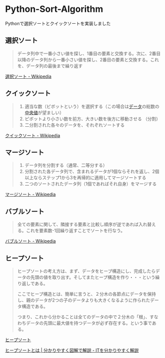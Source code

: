 # Python-Sort-Algorithm
Pythonで選択ソートとクイックソートを実装しました

## 選択ソート

> データ列中で一番小さい値を探し、1番目の要素と交換する。次に、2番目以降のデータ列から一番小さい値を探し、2番目の要素と交換する。これを、データ列の最後まで繰り返す

[選択ソート \- Wikipedia](https://ja.wikipedia.org/wiki/%E9%81%B8%E6%8A%9E%E3%82%BD%E3%83%BC%E3%83%88#:~:text=%E9%81%B8%E6%8A%9E%E3%82%BD%E3%83%BC%E3%83%88%EF%BC%88%E8%8B%B1%3A%20selection%20sort,%E3%81%AA%E3%81%9F%E3%82%81%E3%80%81%E3%81%97%E3%81%B0%E3%81%97%E3%81%B0%E7%94%A8%E3%81%84%E3%82%89%E3%82%8C%E3%82%8B%E3%80%82)

## クイックソート

> 1. 適当な数（ピボットという）を選択する（この場合は[データ](https://ja.wikipedia.org/wiki/データ)の総数の[中央値](https://ja.wikipedia.org/wiki/中央値)が望ましい）
> 2. ピボットより小さい数を前方、大きい数を後方に移動させる （分割）
> 3. 二分割された各々のデータを、それぞれソートする

[クイックソート \- Wikipedia](https://ja.wikipedia.org/wiki/%E3%82%AF%E3%82%A4%E3%83%83%E3%82%AF%E3%82%BD%E3%83%BC%E3%83%88#:~:text=%E3%82%AF%E3%82%A4%E3%83%83%E3%82%AF%E3%82%BD%E3%83%BC%E3%83%88%20(quicksort)%20%E3%81%AF%E3%80%81,%E5%88%86%E5%89%B2%E7%B5%B1%E6%B2%BB%E6%B3%95%E3%81%AE%E4%B8%80%E7%A8%AE%E3%80%82)

## マージソート

> 1. データ列を分割する（通常、二等分する）
> 2. 分割された各データ列で、含まれるデータが1個ならそれを返し、2個以上ならステップ1から3を再帰的に適用してマージソートする
> 3. 二つのソートされたデータ列（1個であればそれ自身）をマージする

[マージソート \- Wikipedia](https://ja.wikipedia.org/wiki/%E3%83%9E%E3%83%BC%E3%82%B8%E3%82%BD%E3%83%BC%E3%83%88#:~:text=%E3%83%9E%E3%83%BC%E3%82%B8%E3%82%BD%E3%83%BC%E3%83%88%E3%81%AF%E3%80%81%E3%82%BD%E3%83%BC%E3%83%88%E3%81%AE,%E4%BD%9C%E6%A5%AD%E3%81%AF%E4%B8%A6%E5%88%97%E5%8C%96%E3%81%A7%E3%81%8D%E3%82%8B%E3%80%82)

## バブルソート

> 全ての要素に関して、隣接する要素と比較し順序が逆であれば入れ替える。これを要素数-1回繰り返すことでソートを行なう。

[バブルソート \- Wikipedia](https://ja.wikipedia.org/wiki/%E3%83%90%E3%83%96%E3%83%AB%E3%82%BD%E3%83%BC%E3%83%88)

## ヒープソート

> ヒープソートの考え方は、まず、データをヒープ構造にし、完成したらデータの先頭の値を取り出す。そしてまたヒープ構造を作り・・・という繰り返しである。
>
> ここでヒープ構造とは、簡単に言うと、２分木の各節点にデータを保持し、親のデータが2つの子のデータよりも大きくなるように作られたデータ構造である。
>
> つまり、これから分かることは全てのデータの中で２分木の「根」、すなわちデータの先頭に最大値を持つデータが必ず存在する。という事である。

[ヒープソート](http://www.th.cs.meiji.ac.jp/assets/researches/2005/omoto/heapsort.html)

[ヒープソートとは \| 分かりやすく図解で解説 \- ITを分かりやすく解説](https://medium-company.com/%E3%83%92%E3%83%BC%E3%83%97%E3%82%BD%E3%83%BC%E3%83%88/)

